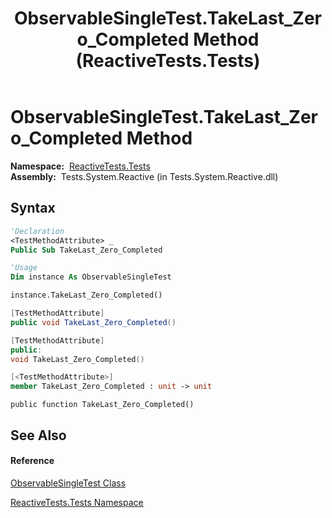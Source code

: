 ﻿---
title: ObservableSingleTest.TakeLast_Zero_Completed Method  (ReactiveTests.Tests)
TOCTitle: TakeLast_Zero_Completed Method
ms:assetid: M:ReactiveTests.Tests.ObservableSingleTest.TakeLast_Zero_Completed
ms:mtpsurl: https://msdn.microsoft.com/en-us/library/reactivetests.tests.observablesingletest.takelast_zero_completed(v=VS.103)
ms:contentKeyID: 36620898
ms.date: 06/28/2011
mtps_version: v=VS.103
f1_keywords:
- ReactiveTests.Tests.ObservableSingleTest.TakeLast_Zero_Completed
dev_langs:
- CSharp
- JScript
- VB
- FSharp
- c++
---

# ObservableSingleTest.TakeLast\_Zero\_Completed Method

**Namespace:**  [ReactiveTests.Tests](hh289046\(v=vs.103\).md)  
**Assembly:**  Tests.System.Reactive (in Tests.System.Reactive.dll)

## Syntax

``` vb
'Declaration
<TestMethodAttribute> _
Public Sub TakeLast_Zero_Completed
```

``` vb
'Usage
Dim instance As ObservableSingleTest

instance.TakeLast_Zero_Completed()
```

``` csharp
[TestMethodAttribute]
public void TakeLast_Zero_Completed()
```

``` c++
[TestMethodAttribute]
public:
void TakeLast_Zero_Completed()
```

``` fsharp
[<TestMethodAttribute>]
member TakeLast_Zero_Completed : unit -> unit 
```

``` jscript
public function TakeLast_Zero_Completed()
```

## See Also

#### Reference

[ObservableSingleTest Class](hh315143\(v=vs.103\).md)

[ReactiveTests.Tests Namespace](hh289046\(v=vs.103\).md)


